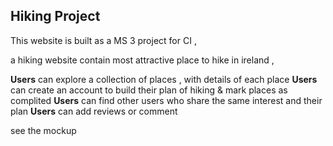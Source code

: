 
## Hiking Project 

This website is built as a MS 3 project for CI ,

a hiking website contain most attractive place to hike in ireland , 

**Users** can explore a collection of places , with details of each place
**Users** can create an account to build their plan of hiking & mark places as complited
**Users** can find other users who share the same interest and their plan
**Users** can add reviews or comment 

see the mockup 